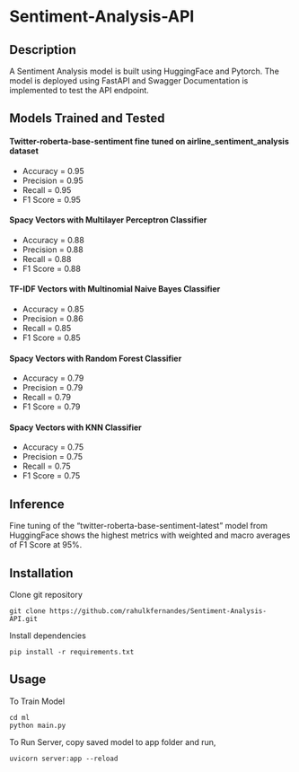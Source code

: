# Sentiment-Analysis-API

## Description
A Sentiment Analysis model is built using HuggingFace and Pytorch. The model is deployed using FastAPI and Swagger Documentation is implemented to test the API endpoint. 

## Models Trained and Tested
#### Twitter-roberta-base-sentiment fine tuned on airline_sentiment_analysis dataset
- Accuracy = 0.95
- Precision = 0.95
- Recall = 0.95
- F1 Score = 0.95
#### Spacy Vectors with Multilayer Perceptron Classifier
- Accuracy = 0.88
- Precision = 0.88
- Recall = 0.88
- F1 Score = 0.88
#### TF-IDF Vectors with Multinomial Naive Bayes Classifier
- Accuracy = 0.85
- Precision = 0.86
- Recall = 0.85
- F1 Score = 0.85
#### Spacy Vectors with Random Forest Classifier
- Accuracy = 0.79
- Precision = 0.79
- Recall = 0.79
- F1 Score = 0.79
#### Spacy Vectors with KNN Classifier
- Accuracy = 0.75
- Precision = 0.75
- Recall = 0.75
- F1 Score = 0.75

## Inference
Fine tuning of the “twitter-roberta-base-sentiment-latest” model from HuggingFace shows the highest metrics with weighted and macro averages of F1 Score at 95%. 

## Installation
Clone git repository
```
git clone https://github.com/rahulkfernandes/Sentiment-Analysis-API.git
```

Install dependencies
```
pip install -r requirements.txt
```

## Usage 
To Train Model
```
cd ml
python main.py
```

To Run Server, copy saved model to app folder and run,
```
uvicorn server:app --reload
```